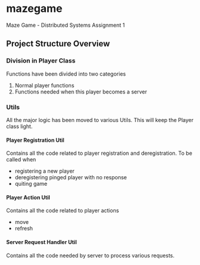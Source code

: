 # mazegame
Maze Game - Distributed Systems Assignment 1

## Project Structure Overview

### Division in Player Class
Functions have been divided into two categories
1. Normal player functions
2. Functions needed when this player becomes a server

### Utils
All the major logic has been moved to various Utils. This will keep the Player class light.

#### Player Registration Util 
Contains all the code related to player registration and deregistration. 
To be called when 
- registering a new player
- deregistering pinged player with no response
- quiting game

#### Player Action Util
Contains all the code related to player actions 
- move
- refresh

#### Server Request Handler Util
Contains all the code needed by server to process various requests.
